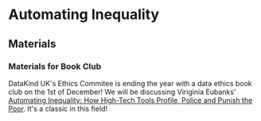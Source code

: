 Automating Inequality
=====================

## Materials

### Materials for Book Club

DataKind UK's Ethics Commitee is ending the year with a data ethics book club on the 1st of December! We will be discussing Viriginia Eubanks' [Automating Inequality: How High-Tech Tools Profile, Police and Punish the Poor](https://us.macmillan.com/books/9781250074317). It's a classic in this field!

